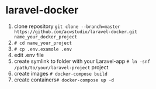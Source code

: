 # laravel-docker

1. clone repository `git clone --branch=master https://github.com/acwstudio/laravel-docker.git name_your_docker_project`
2. `# cd name_your_project`
3. `# cp .env.examole .env`
4. edit .env file
5. create symlink to folder with your Laravel-app `# ln -snf /path/to/your/laravel-project` project
6. create images `# docker-compose build`
7. create containers`# docker-compose up -d`
